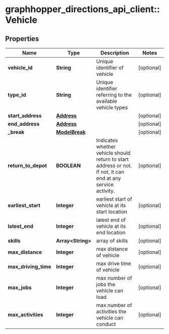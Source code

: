 # graphhopper_directions_api_client::Vehicle

## Properties
Name | Type | Description | Notes
------------ | ------------- | ------------- | -------------
**vehicle_id** | **String** | Unique identifier of vehicle | [optional] 
**type_id** | **String** | Unique identifier referring to the available vehicle types | [optional] 
**start_address** | [**Address**](Address.md) |  | [optional] 
**end_address** | [**Address**](Address.md) |  | [optional] 
**_break** | [**ModelBreak**](ModelBreak.md) |  | [optional] 
**return_to_depot** | **BOOLEAN** | Indicates whether vehicle should return to start address or not. If not, it can end at any service activity. | [optional] 
**earliest_start** | **Integer** | earliest start of vehicle at its start location | [optional] 
**latest_end** | **Integer** | latest end of vehicle at its end location | [optional] 
**skills** | **Array&lt;String&gt;** | array of skills | [optional] 
**max_distance** | **Integer** | max distance of vehicle | [optional] 
**max_driving_time** | **Integer** | max drive time of vehicle | [optional] 
**max_jobs** | **Integer** | max number of jobs the vehicle can load | [optional] 
**max_activities** | **Integer** | max number of activities the vehicle can conduct | [optional] 


